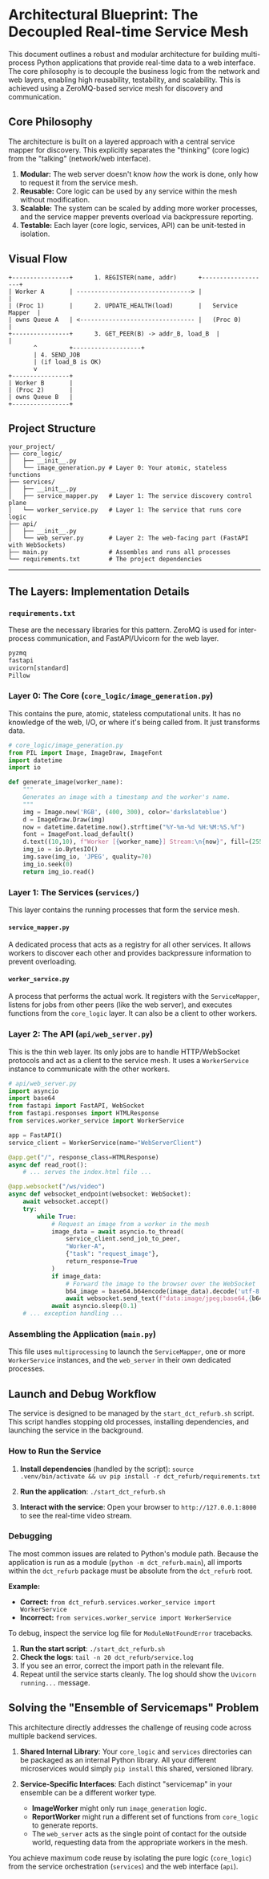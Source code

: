 # Architectural Blueprint: The Decoupled Real-time Service Mesh

This document outlines a robust and modular architecture for building multi-process Python applications that provide real-time data to a web interface. The core philosophy is to decouple the business logic from the network and web layers, enabling high reusability, testability, and scalability. This is achieved using a ZeroMQ-based service mesh for discovery and communication.

## Core Philosophy

The architecture is built on a layered approach with a central service mapper for discovery. This explicitly separates the "thinking" (core logic) from the "talking" (network/web interface).

1.  **Modular:** The web server doesn't know *how* the work is done, only how to request it from the service mesh.
2.  **Reusable:** Core logic can be used by any service within the mesh without modification.
3.  **Scalable:** The system can be scaled by adding more worker processes, and the service mapper prevents overload via backpressure reporting.
4.  **Testable:** Each layer (core logic, services, API) can be unit-tested in isolation.

## Visual Flow

```text
+----------------+      1. REGISTER(name, addr)      +-------------------+
| Worker A       | --------------------------------> |                   |
| (Proc 1)       |      2. UPDATE_HEALTH(load)       |   Service Mapper  |
| owns Queue A   | <-------------------------------- |   (Proc 0)        |
+----------------+      3. GET_PEER(B) -> addr_B, load_B  |                   |
       ^         +-------------------+
       | 4. SEND_JOB
       | (if load_B is OK)
       v
+----------------+
| Worker B       |
| (Proc 2)       |
| owns Queue B   |
+----------------+
```

## Project Structure

```
your_project/
├── core_logic/
│   ├── __init__.py
│   └── image_generation.py # Layer 0: Your atomic, stateless functions
├── services/
│   ├── __init__.py
│   ├── service_mapper.py   # Layer 1: The service discovery control plane
│   └── worker_service.py   # Layer 1: The service that runs core logic
├── api/
│   ├── __init__.py
│   └── web_server.py       # Layer 2: The web-facing part (FastAPI with WebSockets)
├── main.py                 # Assembles and runs all processes
└── requirements.txt        # The project dependencies
```

---

## The Layers: Implementation Details

### `requirements.txt`

These are the necessary libraries for this pattern. ZeroMQ is used for inter-process communication, and FastAPI/Uvicorn for the web layer.

```txt
pyzmq
fastapi
uvicorn[standard]
Pillow
```

### Layer 0: The Core (`core_logic/image_generation.py`)

This contains the pure, atomic, stateless computational units. It has no knowledge of the web, I/O, or where it's being called from. It just transforms data.

```python
# core_logic/image_generation.py
from PIL import Image, ImageDraw, ImageFont
import datetime
import io

def generate_image(worker_name):
    """
    Generates an image with a timestamp and the worker's name.
    """
    img = Image.new('RGB', (400, 300), color='darkslateblue')
    d = ImageDraw.Draw(img)
    now = datetime.datetime.now().strftime("%Y-%m-%d %H:%M:%S.%f")
    font = ImageFont.load_default()
    d.text((10,10), f"Worker [{worker_name}] Stream:\n{now}", fill=(255,255,0), font=font)
    img_io = io.BytesIO()
    img.save(img_io, 'JPEG', quality=70)
    img_io.seek(0)
    return img_io.read()
```

### Layer 1: The Services (`services/`)

This layer contains the running processes that form the service mesh.

#### `service_mapper.py`
A dedicated process that acts as a registry for all other services. It allows workers to discover each other and provides backpressure information to prevent overloading.

#### `worker_service.py`
A process that performs the actual work. It registers with the `ServiceMapper`, listens for jobs from other peers (like the web server), and executes functions from the `core_logic` layer. It can also be a client to other workers.

### Layer 2: The API (`api/web_server.py`)

This is the thin web layer. Its only jobs are to handle HTTP/WebSocket protocols and act as a client to the service mesh. It uses a `WorkerService` instance to communicate with the other workers.

```python
# api/web_server.py
import asyncio
import base64
from fastapi import FastAPI, WebSocket
from fastapi.responses import HTMLResponse
from services.worker_service import WorkerService

app = FastAPI()
service_client = WorkerService(name="WebServerClient")

@app.get("/", response_class=HTMLResponse)
async def read_root():
    # ... serves the index.html file ...

@app.websocket("/ws/video")
async def websocket_endpoint(websocket: WebSocket):
    await websocket.accept()
    try:
        while True:
            # Request an image from a worker in the mesh
            image_data = await asyncio.to_thread(
                service_client.send_job_to_peer,
                "Worker-A",
                {"task": "request_image"},
                return_response=True
            )
            if image_data:
                # Forward the image to the browser over the WebSocket
                b64_image = base64.b64encode(image_data).decode('utf-8')
                await websocket.send_text(f"data:image/jpeg;base64,{b64_image}")
            await asyncio.sleep(0.1)
    # ... exception handling ...
```

### Assembling the Application (`main.py`)

This file uses `multiprocessing` to launch the `ServiceMapper`, one or more `WorkerService` instances, and the `web_server` in their own dedicated processes.

## Launch and Debug Workflow

The service is designed to be managed by the `start_dct_refurb.sh` script. This script handles stopping old processes, installing dependencies, and launching the service in the background.

### How to Run the Service

1.  **Install dependencies** (handled by the script):
    `source .venv/bin/activate && uv pip install -r dct_refurb/requirements.txt`

2.  **Run the application**:
    `./start_dct_refurb.sh`

3.  **Interact with the service**:
    Open your browser to `http://127.0.0.1:8000` to see the real-time video stream.

### Debugging

The most common issues are related to Python's module path. Because the application is run as a module (`python -m dct_refurb.main`), all imports within the `dct_refurb` package must be absolute from the `dct_refurb` root.

**Example:**
- **Correct:** `from dct_refurb.services.worker_service import WorkerService`
- **Incorrect:** `from services.worker_service import WorkerService`

To debug, inspect the service log file for `ModuleNotFoundError` tracebacks.

1.  **Run the start script**: `./start_dct_refurb.sh`
2.  **Check the logs**: `tail -n 20 dct_refurb/service.log`
3.  If you see an error, correct the import path in the relevant file.
4.  Repeat until the service starts cleanly. The log should show the `Uvicorn running...` message.

## Solving the "Ensemble of Servicemaps" Problem

This architecture directly addresses the challenge of reusing code across multiple backend services.

1.  **Shared Internal Library**: Your `core_logic` and `services` directories can be packaged as an internal Python library. All your different microservices would simply `pip install` this shared, versioned library.

2.  **Service-Specific Interfaces**: Each distinct "servicemap" in your ensemble can be a different worker type.
    *   **ImageWorker** might only run `image_generation` logic.
    *   **ReportWorker** might run a different set of functions from `core_logic` to generate reports.
    *   The `web_server` acts as the single point of contact for the outside world, requesting data from the appropriate workers in the mesh.

You achieve maximum code reuse by isolating the pure logic (`core_logic`) from the service orchestration (`services`) and the web interface (`api`).